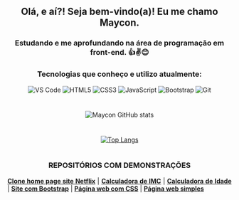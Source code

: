 <div align="center">
  
  ## Olá, e aí?! Seja bem-vindo(a)! Eu me chamo Maycon.
  
  ### Estudando e me aprofundando na área de programação em front-end. 👍✌😊
  
  ### Tecnologias que conheço e utilizo atualmente:
  
  <div>
    <img src="https://img.shields.io/badge/Visual_Studio_Code-0078D4?style=for-the-badge&logo=visual%20studio%20code&logoColor=white" alt="VS Code">
    <img src="https://img.shields.io/badge/HTML5-E34F26?style=for-the-badge&logo=html5&logoColor=white" alt="HTML5">
    <img src="https://img.shields.io/badge/CSS3-1572B6?style=for-the-badge&logo=css3&logoColor=white" alt="CSS3">
    <img src="https://img.shields.io/badge/JavaScript-F7DF1E?style=for-the-badge&logo=javascript&logoColor=black" alt="JavaScript">
    <img src="https://img.shields.io/badge/Bootstrap-563D7C?style=for-the-badge&logo=bootstrap&logoColor=white" alt="Bootstrap">
    <img src="https://img.shields.io/badge/GIT-E44C30?style=for-the-badge&logo=git&logoColor=white" alt="Git">
  </div>
  
  #
  
  ![Maycon GitHub stats](https://github-readme-stats.vercel.app/api?username=mayconfranca&show_icons=true&theme=gruvbox)
  
  #
  
  [![Top Langs](https://github-readme-stats.vercel.app/api/top-langs/?username=mayconfranca&layout=compact)](https://github.com/anuraghazra/github-readme-stats)
  
  #
  
</div>

<div align="center">
  
  ### REPOSITÓRIOS COM DEMONSTRAÇÕES
  
</div>

<div align="justify">  
  <a href="https://github.com/mayconfranca/clone-home-page-site-netflix/"><b>Clone home page site Netflix</b></a> |
  <a href="https://github.com/mayconfranca/calculadora-de-imc/"><b>Calculadora de IMC</b></a> |
  <a href="https://github.com/mayconfranca/calculadora-de-idade/"><b>Calculadora de Idade</b></a> |
  <a href="https://github.com/mayconfranca/site-com-Bootstrap/"><b>Site com Bootstrap</b></a> |
  <a href="https://github.com/mayconfranca/pagina-web-com-CSS/"><b>Página web com CSS</b></a> |
  <a href="https://mayconfranca.github.io/pagina-web-simples/"><b>Página web simples</b>
</div>
